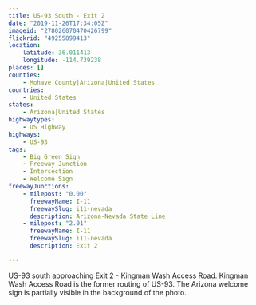 ```yaml
---
title: US-93 South - Exit 2
date: "2019-11-26T17:34:05Z"
imageid: "278026070470426799"
flickrid: "49255899413"
location:
    latitude: 36.011413
    longitude: -114.739238
places: []
counties:
    - Mohave County|Arizona|United States
countries:
    - United States
states:
    - Arizona|United States
highwaytypes:
    - US Highway
highways:
    - US-93
tags:
    - Big Green Sign
    - Freeway Junction
    - Intersection
    - Welcome Sign
freewayJunctions:
    - milepost: "0.00"
      freewayName: I-11
      freewaySlug: i11-nevada
      description: Arizona-Nevada State Line
    - milepost: "2.01"
      freewayName: I-11
      freewaySlug: i11-nevada
      description: Exit 2

---
```

US-93 south approaching Exit 2 - Kingman Wash Access Road.  Kingman Wash Access Road is the former routing of US-93.  The Arizona welcome sign is partially visible in the background of the photo.